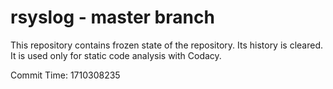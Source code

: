 # rsyslog - master branch

This repository contains frozen state of the repository.
Its history is cleared. It is used only for static code
analysis with Codacy.

Commit Time: 1710308235